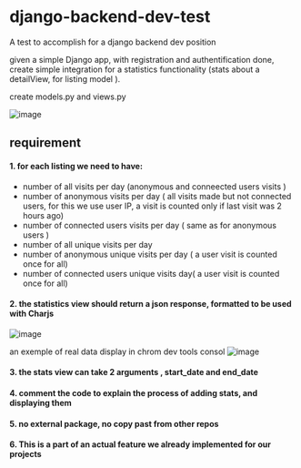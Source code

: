 # django-backend-dev-test
A test to accomplish for a django backend dev position


given a simple Django app, with registration and authentification done,  create simple integration for a statistics functionality (stats about a detailView, for listing model ).

create models.py and views.py


![image](https://user-images.githubusercontent.com/13240505/112318785-b3e08a00-8cad-11eb-8c94-a2350f33500b.png)


## requirement 
#### 1. for each listing we need to have:
  - number of all visits per day (anonymous and conneected users visits )
  - number of anonymous visits per day ( all visits made but not connected users, for this we use user IP, a visit is counted only if last visit was 2 hours ago)
  - number of connected users visits per day ( same as for anonymous users )
  - number of all unique visits per day
  - number of anonymous unique visits per day ( a user visit is counted once for all)
  - number of connected users unique visits day( a user visit is counted once for all)
#### 2. the statistics view should return a json response, formatted to be used with Charjs

  ![image](https://user-images.githubusercontent.com/13240505/112321145-fefb9c80-8caf-11eb-9865-53ac0505b9c2.png)
  
  an exemple of real data display in chrom dev tools consol
  ![image](https://user-images.githubusercontent.com/13240505/112325714-38cea200-8cb4-11eb-82ef-7031f3c5c06d.png)

  
#### 3. the stats view can take 2 arguments , start_date and end_date
#### 4. comment the code to explain the process of adding stats, and displaying them 
#### 5. no external package, no copy past from other repos 
#### 6. This is a part of an actual feature we already implemented for our projects
